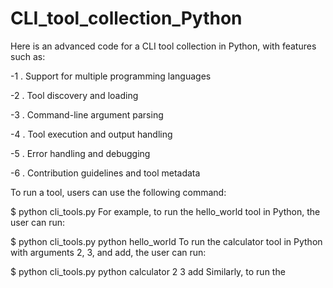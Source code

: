 # CLI_tool_collection_Python
Here is an advanced code for a CLI tool collection in Python, with features such as:

  -1 . Support for multiple programming languages
  
  -2 . Tool discovery and loading
  
  -3 . Command-line argument parsing
  
  -4 . Tool execution and output handling
  
  -5 . Error handling and debugging
  
  -6 . Contribution guidelines and tool metadata
  
To run a tool, users can use the following command:

$ python cli_tools.py <language> <tool> <args>
For example, to run the hello_world tool in Python, the user can run:

$ python cli_tools.py python hello_world
To run the calculator tool in Python with arguments 2, 3, and add, the user can run:

$ python cli_tools.py python calculator 2 3 add
Similarly, to run the 

